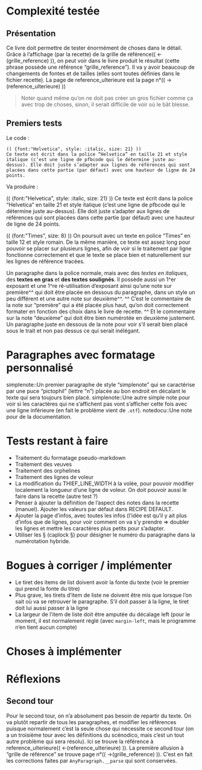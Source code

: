 # Complexité testée

## Présentation
Ce livre doit permettre de tester énormément de choses dans le détail. Grâce à l’affichage (par la recette) de la grille de référence(( <-(grille_reference) )), on peut voir dans le livre produit le résultat (cette phrase possède une référence “grille_reference”). Il va y avoir beaucoup de changements de fontes et de tailles (elles sont toutes définies dans le fichier recette). La page de reference_ulterieure est la page n°(( ->(reference_ulterieure) ))
> Noter quand même qu’on ne doit pas créer un gros fichier comme ça avec trop de choses, sinon, il serait difficile de voir où le bât blesse.

## Premiers tests

Le code :

~~~
(( {font:"Helvetica", style: :italic, size: 21} ))
Ce texte est écrit dans la police “Helvetica” en taille 21 et style italique (c’est une ligne de pfbcode qui le détermine juste au-dessus). Elle doit juste s’adapter aux lignes de références qui sont placées dans cette partie (par défaut) avec une hauteur de ligne de 24 points.
~~~

Va produire :

(( {font:"Helvetica", style: :italic, size: 21} ))
Ce texte est écrit dans la police “Helvetica” en taille 21 et style italique (c’est une ligne de pfbcode qui le détermine juste au-dessus). Elle doit juste s’adapter aux lignes de références qui sont placées dans cette partie (par défaut) avec une hauteur de ligne de 24 points.

(( {font:"Times", size: 8} ))
On poursuit avec un texte en police “Times” en taille 12 et style romain. De la même manière, ce texte est assez long pour pouvoir se placer sur plusieurs lignes, afin de voir si le traitement par ligne fonctionne correctement et que le texte se place bien et naturellement sur les lignes de référence tracées.

Un paragraphe dans la police normale, mais avec des *textes en italiques*, des **textes en gras** et __des textes soulignés__. Il possède aussi un 1^er exposant et une 1^re ré-utilisation d’exposant ainsi qu’une note sur première^^ qui doit être placée en dessous du paragraphe, dans un style un peu différent et une autre note sur deuxième^^.
^^ C’est le commentaire de la note sur “première” qui a été placée plus haut, qu’on doit correctement formater en fonction des choix dans le livre de recette.
^^ Et le commentaire sur la note “deuxième” qui doit être bien numérotée en deuxième justement.
Un paragraphe juste en dessous de la note pour voir s’il serait bien placé sous le trait et non pas dessus ce qui serait inélégant.

# Paragraphes avec formatage personnalisé
simplenote::Un premier paragraphe de style “simplenote” qui se caractérise par une puce “pictophil” (lettre “n”) placée au bon endroit en décalant le texte qui sera toujours bien placé.
simplenote::Une autre simple note pour voir si les caractères qui ne s’affichent pas vont s’afficher cette fois avec une ligne inférieure (en fait le problème vient de `.otf`).
notedocu::Une note pour de la documentation.

# Tests restant à faire

* Traitement du formatage pseudo-markdown
* Traitement des veuves
* Traitement des orphelines
* Traitement des lignes de voleur
* La modification du THIEF_LINE_WIDTH à la volée, pour pouvoir modifier localement la longueur d’une ligne de voleur. On doit pouvoir aussi le faire dans la recette (autre test ?)
* Penser à ajouter la définition de l’aspect des notes dans la recette (manuel). Ajouter les valeurs par défaut dans RECIPE DEFAULT.
* Ajouter la page d’infos, avec toutes les infos (l’idée est qu’il y ait plus d’infos que de lignes, pour voir comment on va s’y prendre => doubler les lignes et mettre les caractères plus petits pour s’adapter.
* Utiliser les § (caplock §) pour désigner le numéro du paragraphe dans la numérotation hybride.

# Bogues à corriger / implémenter

* Le tiret des items de list doivent avoir la fonte du texte (voir le premier qui prend la fonte du titre)
* Plus grave, les tirets d’item de liste ne doivent être mis que lorsque l’on sait où va se retrouver le paragraphe. S’il doit passer à la ligne, le tiret doit lui aussi passer à la ligne
* La largeur de l’item de liste doit être amputée du décalage left (pour le moment, il est normalement réglé (avec `margin-left`, mais le programme n’en tient aucun compte)

# Choses à implémenter


# Réflexions

## Second tour
Pour le second tour, on n’a absolument pas besoin de repartir du texte. On va plutôt repartir de tous les paragraphes, et modifier les références puisque normalement c’est la seule chose qui nécessite ce second tour (on a un troisième tour avec les définitions du scénodico, mais c’est un tout autre problème qui sera résolu).
Ici se trouve la référence à reference_ulterieure(( <-(reference_ulterieure) )). La première allusion à “grille de référence” se trouve page n°(( ->(grille_reference) )).
C’est en fait les corrections faites par `AnyParagraph.__parse` qui sont conservées.
